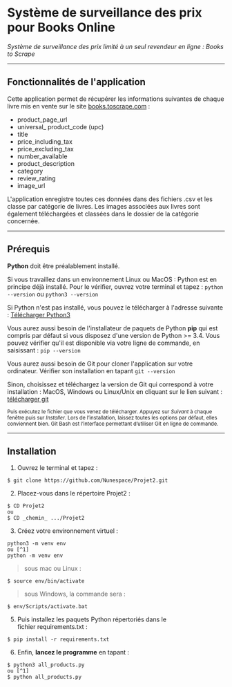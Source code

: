 # Système de surveillance des prix pour Books Online
_Système de surveillance des prix limité à un seul revendeur en ligne : Books to Scrape_
***



## Fonctionnalités de l'application

Cette application permet de récupérer les informations suivantes de chaque livre mis en vente sur le site [books.toscrape.com](books.toscrape.com) : 

* product_page_url
* universal_ product_code (upc)
* title
* price_including_tax
* price_excluding_tax
* number_available
* product_description
* category
* review_rating
* image_url

L'application enregistre toutes ces données dans des fichiers .csv et les classe par catégorie de livres. Les images associées aux livres sont également téléchargées et classées dans le dossier de la catégorie concernée. 

***
## Prérequis

**Python** doit être préalablement installé.

Si vous travaillez dans un environnement Linux ou MacOS : Python est en principe déjà installé. Pour le vérifier, ouvrez votre terminal et tapez : `python --version` ou `python3 --version`


Si Python n'est pas installé, vous pouvez le télécharger à l'adresse suivante : 
[Télécharger Python3](https://www.python.org/downloads)

Vous aurez aussi besoin de l'installateur de paquets de Python **pip** qui est compris par défaut si vous disposez d'une version de Python >= 3.4. Vous pouvez vérifier qu'il est disponible via votre ligne de commande, en saisissant : `pip --version`

Vous aurez aussi besoin de Git pour cloner l'application sur votre ordinateur. Vérifier son installation en tapant   `git --version`

Sinon, choisissez et téléchargez la version de Git qui correspond à votre installation : MacOS, Windows ou Linux/Unix en cliquant sur le lien suivant : [télécharger git](https://git-scm.com/downloads)

 <sub>Puis exécutez le fichier que vous venez de télécharger. Appuyez sur _Suivant_ à chaque fenêtre puis sur _Installer_. Lors de l’installation, laissez toutes les options par défaut, elles conviennent bien. 
Git Bash est l’interface permettant d’utiliser Git en ligne de commande.

***
## Installation

1. Ouvrez le terminal et tapez :


```
$ git clone https://github.com/Nunespace/Projet2.git
```

2. Placez-vous dans le répertoire Projet2 :

```
$ CD Projet2
ou
$ CD _chemin_ .../Projet2
```

3. Créez votre environnement virtuel : 

```
python3 -m venv env 
ou [^1]
python -m venv env 
```

> sous mac ou Linux :

```
$ source env/bin/activate  
```

> sous Windows, la commande sera :

```
$ env/Scripts/activate.bat
```

5. Puis installez les paquets Python répertoriés dans le fichier requirements.txt :

```
$ pip install -r requirements.txt
```

6. Enfin, **lancez le programme** en tapant : 

```
$ python3 all_products.py
ou [^1]
$ python all_products.py
```

[^1]: selon la version de Python installée sur votre PC.
